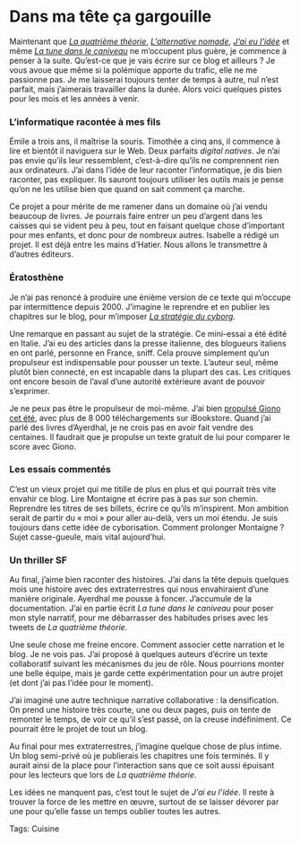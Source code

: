 # Dans ma tête ça gargouille

Maintenant que [*La quatrième théorie*](http://blog.tcrouzet.com/la-quatrieme-theorie/), [*L’alternative nomade*](http://blog.tcrouzet.com/alternative-nomade/), [*J’ai eu l’idée*](http://blog.tcrouzet.com/id/) et même [*La tune dans le caniveau*](http://blog.tcrouzet.com/tune-caniveau/) ne m’occupent plus guère, je commence à penser à la suite. Qu’est-ce que je vais écrire sur ce blog et ailleurs ? Je vous avoue que même si la polémique apporte du trafic, elle ne me passionne pas. Je me laisserai toujours tenter de temps à autre, nul n’est parfait, mais j’aimerais travailler dans la durée. Alors voici quelques pistes pour les mois et les années à venir.<span id="more-19633"></span>

### L’informatique racontée à mes fils

Émile a trois ans, il maîtrise la souris. Timothée a cinq ans, il commence à lire et bientôt il naviguera sur le Web. Deux parfaits *digital natives*. Je n’ai pas envie qu’ils leur ressemblent, c’est-à-dire qu’ils ne comprennent rien aux ordinateurs. J’ai dans l’idée de leur raconter l’informatique, je dis bien raconter, pas expliquer. Ils sauront toujours utiliser les outils mais je pense qu’on ne les utilise bien que quand on sait comment ça marche.

Ce projet a pour mérite de me ramener dans un domaine où j’ai vendu beaucoup de livres. Je pourrais faire entrer un peu d’argent dans les caisses qui se vident peu à peu, tout en faisant quelque chose d’important pour mes enfants, et donc pour de nombreux autres. Isabelle a rédigé un projet. Il est déjà entre les mains d’Hatier. Nous allons le transmettre à d’autres éditeurs.

### Ératosthène

Je n’ai pas renoncé à produire une énième version de ce texte qui m’occupe par intermittence depuis 2000. J’imagine le reprendre et en publier les chapitres sur le blog, pour m’imposer [*La stratégie du cyborg*](http://blog.tcrouzet.com/la-strategie-du-cyborg/).

Une remarque en passant au sujet de la stratégie. Ce mini-essai a été édité en Italie. J’ai eu des articles dans la presse italienne, des blogueurs italiens en ont parlé, personne en France, sniff. Cela prouve simplement qu’un propulseur est indispensable pour pousser un texte. L’auteur seul, même plutôt bien connecté, en est incapable dans la plupart des cas. Les critiques ont encore besoin de l’aval d’une autorité extérieure avant de pouvoir s’exprimer.

Je ne peux pas être le propulseur de moi-même. J’ai bien [propulsé Giono cet été](http://www.flickr.com/photos/alphadesigner/212797681/), avec plus de 8 000 téléchargements sur iBookstore. Quand j’ai parlé des livres d’Ayerdhal, je ne crois pas en avoir fait vendre des centaines. Il faudrait que je propulse un texte gratuit de lui pour comparer le score avec Giono.

### Les essais commentés

C’est un vieux projet qui me titille de plus en plus et qui pourrait très vite envahir ce blog. Lire Montaigne et écrire pas à pas sur son chemin. Reprendre les titres de ses billets, écrire ce qu’ils m’inspirent. Mon ambition serait de partir du « moi » pour aller au-delà, vers un moi étendu. Je suis toujours dans cette idée de cyborisation. Comment prolonger Montaigne ? Sujet casse-gueule, mais vital aujourd’hui.

### Un thriller SF

Au final, j’aime bien raconter des histoires. J’ai dans la tête depuis quelques mois une histoire avec des extraterrestres qui nous envahiraient d’une manière originale. Ayerdhal me pousse à foncer. J’accumule de la documentation. J’ai en partie écrit *La tune dans le caniveau* pour poser mon style narratif, pour me débarrasser des habitudes prises avec les tweets de *La quatrième théorie*.

Une seule chose me freine encore. Comment associer cette narration et le blog. Je ne vois pas. J’ai proposé à quelques auteurs d’écrire un texte collaboratif suivant les mécanismes du jeu de rôle. Nous pourrions monter une belle équipe, mais je garde cette expérimentation pour un autre projet (et dont j’ai pas l’idée pour le moment).

J’ai imaginé une autre technique narrative collaborative : la densification. On prend une histoire très courte, une ou deux pages, puis on tente de remonter le temps, de voir ce qu’il s’est passé, on la creuse indéfiniment. Ce pourrait être le projet de tout un blog.

Au final pour mes extraterrestres, j’imagine quelque chose de plus intime. Un blog semi-privé où je publierais les chapitres une fois terminés. Il y aurait ainsi de la place pour l’interaction sans que ce soit aussi épuisant pour les lecteurs que lors de *La quatrième théorie*.

Les idées ne manquent pas, c’est tout le sujet de *J’ai eu l’idée*. Il reste à trouver la force de les mettre en œuvre, surtout de se laisser dévorer par une pour qu’elle fasse un temps oublier toutes les autres.

Tags: Cuisine